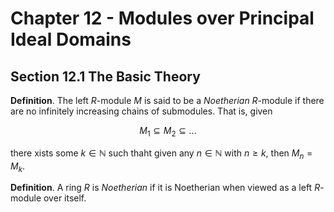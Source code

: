 # Chapter 12 - Modules over Principal Ideal Domains

## Section 12.1 The Basic Theory

**Definition**. The left $R$-module $M$ is said to be a *Noetherian* $R$-module if there are no infinitely increasing chains of submodules. That is, given

$$
M_1 \subseteq M_2 \subseteq \ldots
$$

there xists some $k \in \mathbb{N}$ such thaht given any $n \in \mathbb{N}$ with $n \geq k$, then $M_n = M_k$.

**Definition**. A ring $R$ is *Noetherian* if it is Noetherian when viewed as a left $R$-module over itself.
